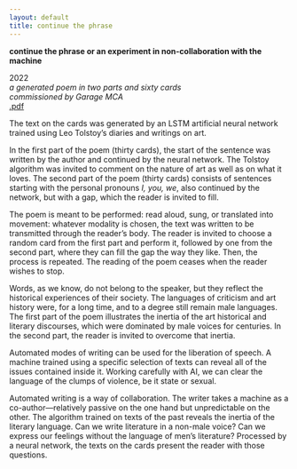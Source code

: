 ```yaml
---
layout: default
title: continue the phrase 
---
```


**continue the phrase or an experiment in non-collaboration with the machine** 

2022\
_a generated poem in two parts and sixty cards_\
_commissioned by Garage MCA_\
[.pdf](continue_the_phrase.pdf)

The text on the cards was generated by an LSTM artificial neural network trained using Leo Tolstoy’s diaries and writings on art.

In the first part of the poem (thirty cards), the start of the sentence was written by the author and continued by the neural network. The Tolstoy algorithm was invited to comment on the nature of art as well as on what it loves. The second part of the poem (thirty cards) consists of sentences starting with the personal pronouns _I, you, we_, also continued by the network, but with a gap, which the reader is invited to fill. 

The poem is meant to be performed: read aloud, sung, or translated into movement: whatever modality is chosen, the text was written to be transmitted through the reader’s body. The reader is invited to choose a random card from the first part and perform it, followed by one from the second part, where they can fill the gap the way they like. Then, the process is repeated. The reading of the poem ceases when the reader wishes to stop. 

Words, as we know, do not belong to the speaker, but they reflect the historical experiences of their society. The languages of criticism and art history were, for a long time, and to a degree still remain male languages. The first part of the poem illustrates the inertia of the art historical and literary discourses, which were dominated by male voices for centuries. In the second part, the reader is invited to overcome that inertia.  

Automated modes of writing can be used for the liberation of speech. A machine trained using a specific selection of texts can reveal all of the issues contained inside it. Working carefully with AI, we can clear the language of the clumps of violence, be it state or sexual. 

Automated writing is a way of collaboration. The writer takes a machine as a co-author—relatively passive on the one hand but unpredictable on the other. The algorithm trained on texts of the past reveals the inertia of the literary language. Can we write literature in a non-male voice? Can we express our feelings without the language of men’s literature? Processed by a neural network, the texts on the cards present the reader with those questions.

